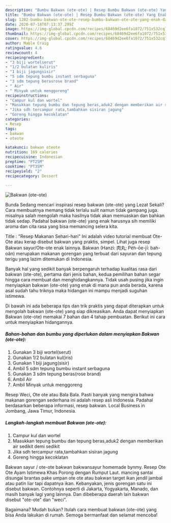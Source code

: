 ```yaml
---
description: "Bumbu Bakwan (ote-ote) | Resep Bumbu Bakwan (ote-ote) Yang Enak Dan Lezat"
title: "Bumbu Bakwan (ote-ote) | Resep Bumbu Bakwan (ote-ote) Yang Enak Dan Lezat"
slug: 1202-bumbu-bakwan-ote-ote-resep-bumbu-bakwan-ote-ote-yang-enak-dan-lezat
date: 2020-07-18T07:13:37.299Z
image: https://img-global.cpcdn.com/recipes/68469d2ee6fa1072/751x532cq70/bakwan-ote-ote-foto-resep-utama.jpg
thumbnail: https://img-global.cpcdn.com/recipes/68469d2ee6fa1072/751x532cq70/bakwan-ote-ote-foto-resep-utama.jpg
cover: https://img-global.cpcdn.com/recipes/68469d2ee6fa1072/751x532cq70/bakwan-ote-ote-foto-resep-utama.jpg
author: Mable Craig
ratingvalue: 4.6
reviewcount: 4
recipeingredient:
- "3 biji wortelserut"
- "1/2 bulatan kuliris"
- "1 biji jagungsisir"
- "5 sdm tepung bumbu instant serbaguna"
- "3 sdm tepung berasrose brand"
- " Air"
- " Minyak untuk menggoreng"
recipeinstructions:
- "Campur kul dan wortel"
- "Masukkan tepung bumbu dan tepung beras,aduk2 dengan memberikan air sedikit demi sedikit"
- "Jika sdh tercampur rata,tambahkan sisiran jagung"
- "Goreng hingga kecoklatan"
categories:
- Resep
tags:
- bakwan
- oteote

katakunci: bakwan oteote 
nutrition: 169 calories
recipecuisine: Indonesian
preptime: "PT25M"
cooktime: "PT35M"
recipeyield: "2"
recipecategory: Dessert

---
```



![Bakwan (ote-ote)](https://img-global.cpcdn.com/recipes/68469d2ee6fa1072/751x532cq70/bakwan-ote-ote-foto-resep-utama.jpg)

Bunda Sedang mencari inspirasi resep bakwan (ote-ote) yang Lezat Sekali? Cara membuatnya memang tidak terlalu sulit namun tidak gampang juga. misalnya salah mengolah maka hasilnya tidak akan memuaskan dan bahkan tidak sedap. Padahal bakwan (ote-ote) yang enak harusnya sih memiliki aroma dan cita rasa yang bisa memancing selera kita.

Title : &#34;Resep Makanan Sehari-hari&#34; Ini adalah video tutorial membuat Ote-Ote atau kerap disebut bakwan yang praktis, simpel. Lihat juga resep Bakwan sayur/Ote-ote enak lainnya. Bakwan (Hanzi: 肉丸; Pe̍h-ōe-jī: bah-oân) merupakan makanan gorengan yang terbuat dari sayuran dan tepung terigu yang lazim ditemukan di Indonesia.

Banyak hal yang sedikit banyak berpengaruh terhadap kualitas rasa dari bakwan (ote-ote), pertama dari jenis bahan, kedua pemilihan bahan segar hingga cara membuat dan menghidangkannya. Tidak usah pusing jika ingin menyiapkan bakwan (ote-ote) yang enak di mana pun anda berada, karena asal sudah tahu triknya maka hidangan ini mampu menjadi suguhan istimewa.


Di bawah ini ada beberapa tips dan trik praktis yang dapat diterapkan untuk mengolah bakwan (ote-ote) yang siap dikreasikan. Anda dapat menyiapkan Bakwan (ote-ote) memakai 7 bahan dan 4 tahap pembuatan. Berikut ini cara untuk menyiapkan hidangannya.

<!--inarticleads1-->

##### Bahan-bahan dan bumbu yang diperlukan dalam menyiapkan Bakwan (ote-ote):

1. Gunakan 3 biji wortel(serut)
1. Gunakan 1/2 bulatan kul(iris)
1. Gunakan 1 biji jagung(sisir)
1. Ambil 5 sdm tepung bumbu instant serbaguna
1. Gunakan 3 sdm tepung beras(rose brand)
1. Ambil  Air
1. Ambil  Minyak untuk menggoreng


Resep Weci, Ote ote atau Bala Bala. Pasti banyak yang mengira bahwa makanan gorengan sederhana ini adalah resep asli Indonesia. Padahal berdasarkan beberapa informasi, resep bakwan. Local Business in Jombang, Jawa Timur, Indonesia. 

<!--inarticleads2-->

##### Langkah-langkah membuat Bakwan (ote-ote):

1. Campur kul dan wortel
1. Masukkan tepung bumbu dan tepung beras,aduk2 dengan memberikan air sedikit demi sedikit
1. Jika sdh tercampur rata,tambahkan sisiran jagung
1. Goreng hingga kecoklatan


Bakwan sayur / ote-ote bakwan bakwansayur homemade bynmy. Resep Ote Ote Ayam Istimewa Khas Porong dengan Rumput Laut. mancing santai disungai brantas pake umpan ote ote atau bakwan target ikan jendil jambal atau patin liar tapi dapatnya ikan. Kebanyakan, jenis gorengan satu ini disebut bakwan. Contohnya seperti di Jakarta, Yogyakarta, Manado, dan masih banyak lagi yang lainnya. Dan dibeberapa daerah lain bakwan disebut &#34;ote-ote&#34; dan &#34;weci&#34;. 

Bagaimana? Mudah bukan? Itulah cara membuat bakwan (ote-ote) yang bisa Anda lakukan di rumah. Semoga bermanfaat dan selamat mencoba!
